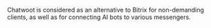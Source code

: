 Chatwoot is considered as an alternative to Bitrix for non-demanding clients, as well as for connecting AI bots to various messengers.